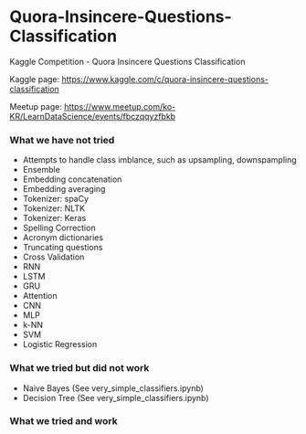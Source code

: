 # Quora-Insincere-Questions-Classification
Kaggle Competition - Quora Insincere Questions Classification

Kaggle page: https://www.kaggle.com/c/quora-insincere-questions-classification

Meetup page: https://www.meetup.com/ko-KR/LearnDataScience/events/fbczqqyzfbkb


### What we have not tried
* Attempts to handle class imblance, such as upsampling, downspampling
* Ensemble
* Embedding concatenation
* Embedding averaging
* Tokenizer: spaCy
* Tokenizer: NLTK
* Tokenizer: Keras
* Spelling Correction
* Acronym dictionaries
* Truncating questions
* Cross Validation
* RNN
* LSTM
* GRU
* Attention
* CNN
* MLP
* k-NN
* SVM
* Logistic Regression

### What we tried but did not work
* Naive Bayes (See very_simple_classifiers.ipynb)
* Decision Tree (See very_simple_classifiers.ipynb)

### What we tried and work
